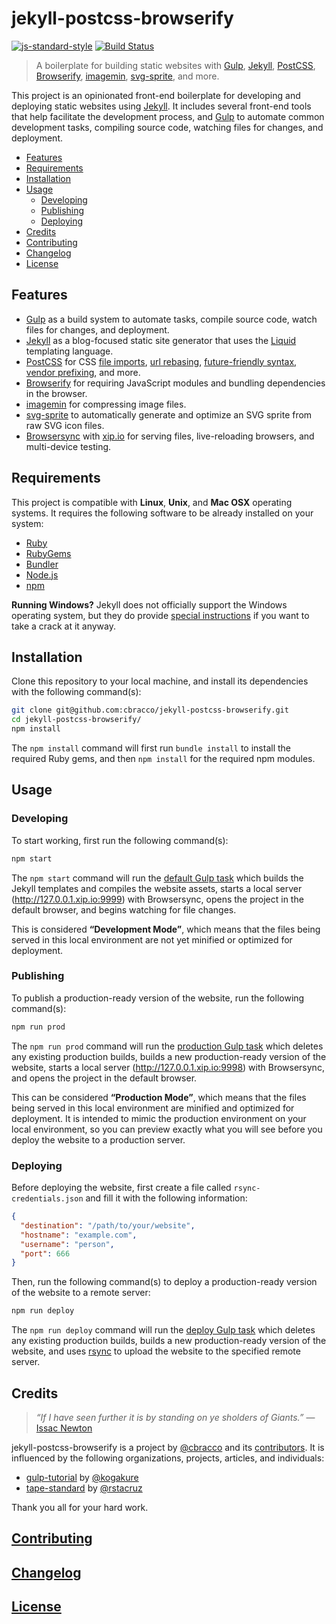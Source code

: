# jekyll-postcss-browserify

[![js-standard-style](https://img.shields.io/badge/code%20style-standard-brightgreen.svg)](http://standardjs.com/) [![Build Status](https://travis-ci.org/cbracco/jekyll-postcss-browserify.svg)](https://travis-ci.org/cbracco/jekyll-postcss-browserify)

> A boilerplate for building static websites with [Gulp][gulp], [Jekyll][jekyll], [PostCSS][postcss], [Browserify][browserify], [imagemin][imagemin], [svg-sprite][svg-sprite], and more.

This project is an opinionated front-end boilerplate for developing and deploying static websites using [Jekyll][jekyll]. It includes several front-end tools that help facilitate the development process, and [Gulp][gulp] to automate common development tasks, compiling source code, watching files for changes, and deployment.

- [Features](#features)
- [Requirements](#requirements)
- [Installation](#installation)
- [Usage](#usage)
  - [Developing](#developing)
  - [Publishing](#publishing)
  - [Deploying](#deploying)
- [Credits](#credits)
- [Contributing](#contributing)
- [Changelog](#changelog)
- [License](#license)

## Features

- [Gulp][gulp] as a build system to automate tasks, compile source code, watch files for changes, and deployment.
- [Jekyll][jekyll] as a blog-focused static site generator that uses the [Liquid][liquid] templating language.
- [PostCSS][postcss] for CSS [file imports][postcss-import], [url rebasing][postcss-url], [future-friendly syntax, vendor prefixing][postcss-cssnext], and more.
- [Browserify][browserify] for requiring JavaScript modules and bundling dependencies in the browser.
- [imagemin][imagemin] for compressing image files.
- [svg-sprite][svg-sprite] to automatically generate and optimize an SVG sprite from raw SVG icon files.
- [Browsersync][browsersync] with [xip.io][xip.io] for serving files, live-reloading browsers, and multi-device testing.

## Requirements

This project is compatible with **Linux**, **Unix**, and **Mac OSX** operating systems. It requires the following software to be already installed on your system:

- [Ruby][ruby]
- [RubyGems][rubygems]
- [Bundler][rubybundler]
- [Node.js][node]
- [npm][npm]

**Running Windows?** Jekyll does not officially support the Windows operating system, but they do provide [special instructions][jekyll-windows] if you want to take a crack at it anyway.

## Installation

Clone this repository to your local machine, and install its dependencies with the following command(s):

```bash
git clone git@github.com:cbracco/jekyll-postcss-browserify.git
cd jekyll-postcss-browserify/
npm install
```

The `npm install` command will first run `bundle install` to install the required Ruby gems, and then `npm install` for the required npm modules.

## Usage

### Developing

To start working, first run the following command(s):

```bash
npm start
```

The `npm start` command will run the [default Gulp task][gulp-task-default] which builds the Jekyll templates and compiles the website assets, starts a local server (http://127.0.0.1.xip.io:9999) with Browsersync, opens the project in the default browser, and begins watching for file changes.

This is considered **“Development Mode”**, which means that the files being served in this local environment are not yet minified or optimized for deployment.

### Publishing

To publish a production-ready version of the website, run the following command(s):

```bash
npm run prod
```

The `npm run prod` command will run the [production Gulp task][gulp-task-prod] which deletes any existing production builds, builds a new production-ready version of the website, starts a local server (http://127.0.0.1.xip.io:9998) with Browsersync, and opens the project in the default browser.

This can be considered **“Production Mode”**, which means that the files being served in this local environment are minified and optimized for deployment. It is intended to mimic the production environment on your local environment, so you can preview exactly what you will see before you deploy the website to a production server.

### Deploying

Before deploying the website, first create a file called `rsync-credentials.json` and fill it with the following information:

```json
{
  "destination": "/path/to/your/website",
  "hostname": "example.com",
  "username": "person",
  "port": 666
}
```

Then, run the following command(s) to deploy a production-ready version of the website to a remote server:

```bash
npm run deploy
```

The `npm run deploy` command will run the [deploy Gulp task][gulp-task-deploy] which deletes any existing production builds, builds a new production-ready version of the website, and uses [rsync][rsync] to upload the website to the specified remote server.

## Credits

> *“If I have seen further it is by standing on ye sholders of Giants.”*
> &mdash; [Issac Newton][issac-newton-quote]

jekyll-postcss-browserify is a project by [@cbracco][cbracco] and its [contributors][contributors]. It is influenced by the following organizations, projects, articles, and individuals:

- [gulp-tutorial][gulp-tutorial] by [@kogakure][kogakure]
- [tape-standard][tape-standard] by [@rstacruz][rstacruz]

Thank you all for your hard work.

## [Contributing](CONTRIBUTING.md)

## [Changelog](CHANGELOG.md)

## [License](LICENSE)

[browserify]: http://browserify.org
[browsersync]: https://browsersync.io
[cbracco]: https://github.com/cbracco
[contributors]: https://github.com/cbracco/jekyll-postcss-browserify/graphs/contributors
[gulp]: http://gulpjs.com
[gulp-task-default]: tools/gulp/tasks/default.js
[gulp-task-deploy]: tools/gulp/tasks/deploy.js
[gulp-task-prod]: tools/gulp/tasks/prod.js
[gulp-tutorial]: https://github.com/kogakure/gulp-tutorial
[imagemin]: https://github.com/imagemin/imagemin
[issac-newton-quote]: https://en.wikipedia.org/wiki/Standing_on_the_shoulders_of_giants
[jekyll]: https://jekyllrb.com
[jekyll-windows]: http://jekyllrb.com/docs/windows/#installation
[kogakure]: https://github.com/kogakure
[liquid]: http://liquidmarkup.org
[node]: https://nodejs.org/en/
[npm]: https://www.npmjs.com
[postcss]: http://postcss.org
[postcss-cssnext]: https://github.com/MoOx/postcss-cssnext
[postcss-import]: https://github.com/postcss/postcss-import
[postcss-url]: https://github.com/postcss/postcss-url
[rstacruz]: https://github.com/rstacruz
[rsync]: http://linux.die.net/man/1/rsync
[ruby]: https://www.ruby-lang.org/en/
[rubybundler]: http://bundler.io
[rubygems]: https://rubygems.org
[svg-sprite]: https://github.com/jkphl/svg-sprite
[tape-standard]: https://github.com/rstacruz/tape-standard
[xip.io]: http://xip.io
